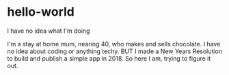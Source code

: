 # hello-world
I have no idea what I'm doing

I'm a stay at home mum, nearing 40, who makes and sells chocolate. I have no idea about coding or anything techy. 
BUT I made a New Years Resolution to build and publish a simple app in 2018. 
So here I am, trying to figure it out.

